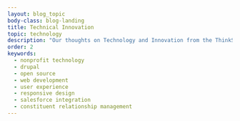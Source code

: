 ```yaml
---
layout: blog_topic
body-class: blog-landing
title: Technical Innovation
topic: technology
description: "Our thoughts on Technology and Innovation from the ThinkShout blog."
order: 2
keywords:
  - nonprofit technology
  - drupal
  - open source
  - web development
  - user experience
  - responsive design
  - salesforce integration
  - constituent relationship management
---
```

